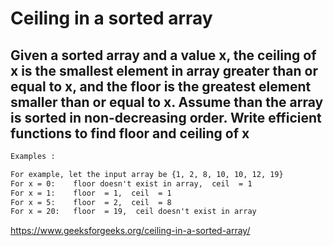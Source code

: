 # Ceiling in a sorted array

## Given a sorted array and a value x, the ceiling of x is the smallest element in array greater than or equal to x, and the floor is the greatest element smaller than or equal to x. Assume than the array is sorted in non-decreasing order. Write efficient functions to find floor and ceiling of x

```txt
Examples :

For example, let the input array be {1, 2, 8, 10, 10, 12, 19}
For x = 0:    floor doesn't exist in array,  ceil  = 1
For x = 1:    floor  = 1,  ceil  = 1
For x = 5:    floor  = 2,  ceil  = 8
For x = 20:   floor  = 19,  ceil doesn't exist in array
```

https://www.geeksforgeeks.org/ceiling-in-a-sorted-array/
